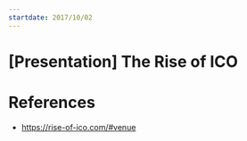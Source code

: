 ```yaml
---
startdate: 2017/10/02
---
```

# [Presentation] The Rise of ICO

# References
* https://rise-of-ico.com/#venue
